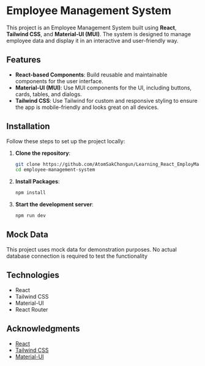 # Employee Management System

This project is an Employee Management System built using **React**, **Tailwind CSS**, and **Material-UI (MUI)**. The system is designed to manage employee data and display it in an interactive and user-friendly way.

## Features

- **React-based Components**: Build reusable and maintainable components for the user interface.
- **Material-UI (MUI)**: Use MUI components for the UI, including buttons, cards, tables, and dialogs.
- **Tailwind CSS**: Use Tailwind for custom and responsive styling to ensure the app is mobile-friendly and looks great on all devices.

## Installation

Follow these steps to set up the project locally:

1. **Clone the repository**:
   ```bash
   git clone https://github.com/AtomSakChongun/Learning_React_EmployManagement.git
   cd employee-management-system
   ```

2. **Install Packages**:
   ```bash
   npm install
   ```

3. **Start the development server**:
   ```bash
   npm run dev
   ```

## Mock Data

This project uses mock data for demonstration purposes. No actual database connection is required to test the functionality

## Technologies

- React
- Tailwind CSS
- Material-UI
- React Router

## Acknowledgments

- [React](https://reactjs.org/)
- [Tailwind CSS](https://tailwindcss.com/)
- [Material-UI](https://mui.com/)
